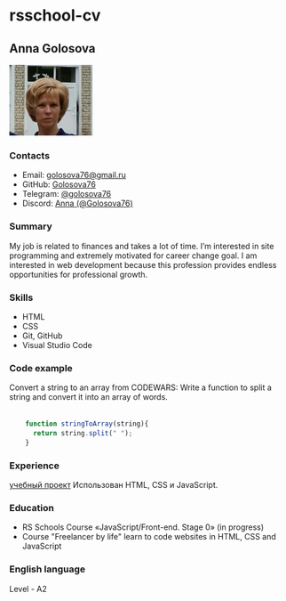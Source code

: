 # rsschool-cv

## **Anna Golosova**

![avatar](/img/photo.jpg)

### Contacts

- Email: golosova76@gmail.ru
- GitHub: [Golosova76](https://github.com/Golosova76)
- Telegram: [@golosova76](https://t.me/golosova76)
- Discord: [Аnnа (@Golosova76)](https://discordapp.com/users/366629217036664832/)

### Summary

My job is related to finances and takes a lot of time. I’m interested in site programming and extremely motivated for career change goal. I am interested in web development because this profession provides endless opportunities for professional growth.

### Skills

- HTML
- CSS
- Git, GitHub
- Visual Studio Code

### Code example

Convert a string to an array from CODEWARS: Write a function to split a string and convert it into an array of words.

```javascript

    function stringToArray(string){
      return string.split(" ");
    }

```

### Experience

[учебный проект](https://golosova76.github.io/Lesson_18/)
Использован HTML, CSS и JavaScript.

### Education

- RS Schools Course «JavaScript/Front-end. Stage 0» (in progress)
- Course "Freelancer by life" learn to code websites in HTML, CSS and JavaScript

### English language

Level - A2

